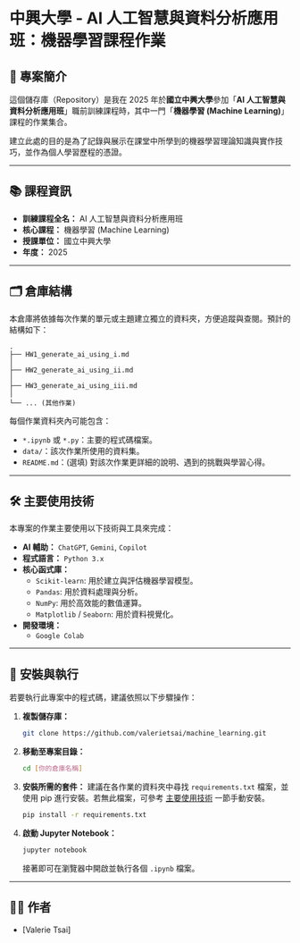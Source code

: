 # 中興大學 - AI 人工智慧與資料分析應用班：機器學習課程作業

## 📖 專案簡介

這個儲存庫（Repository）是我在 2025 年於**國立中興大學**參加「**AI 人工智慧與資料分析應用班**」職前訓練課程時，其中一門「**機器學習 (Machine Learning)**」課程的作業集合。

建立此處的目的是為了記錄與展示在課堂中所學到的機器學習理論知識與實作技巧，並作為個人學習歷程的憑證。

---

## 📚 課程資訊

* **訓練課程全名：** AI 人工智慧與資料分析應用班
* **核心課程：** 機器學習 (Machine Learning)
* **授課單位：** 國立中興大學
* **年度：** 2025

---

## 🗂️ 倉庫結構

本倉庫將依據每次作業的單元或主題建立獨立的資料夾，方便追蹤與查閱。預計的結構如下：

```
.
├── HW1_generate_ai_using_i.md
│
├── HW2_generate_ai_using_ii.md
│
├── HW3_generate_ai_using_iii.md
│
└── ... (其他作業)
```

每個作業資料夾內可能包含：
* `*.ipynb` 或 `*.py`：主要的程式碼檔案。
* `data/`：該次作業所使用的資料集。
* `README.md`：(選填) 對該次作業更詳細的說明、遇到的挑戰與學習心得。

---

## 🛠️ 主要使用技術

本專案的作業主要使用以下技術與工具來完成：

* **AI 輔助：** `ChatGPT`, `Gemini`, `Copilot`
* **程式語言：** `Python 3.x`
* **核心函式庫：**
    * `Scikit-learn`: 用於建立與評估機器學習模型。
    * `Pandas`: 用於資料處理與分析。
    * `NumPy`: 用於高效能的數值運算。
    * `Matplotlib` / `Seaborn`: 用於資料視覺化。
* **開發環境：**
    * `Google Colab`

---

## 🚀 安裝與執行

若要執行此專案中的程式碼，建議依照以下步驟操作：

1.  **複製儲存庫：**
    ```bash
    git clone https://github.com/valerietsai/machine_learning.git
    ```

2.  **移動至專案目錄：**
    ```bash
    cd [你的倉庫名稱]
    ```

3.  **安裝所需的套件：**
    建議在各作業的資料夾中尋找 `requirements.txt` 檔案，並使用 pip 進行安裝。若無此檔案，可參考 [主要使用技術](#-主要使用技術) 一節手動安裝。
    ```bash
    pip install -r requirements.txt
    ```

4.  **啟動 Jupyter Notebook：**
    ```bash
    jupyter notebook
    ```
    接著即可在瀏覽器中開啟並執行各個 `.ipynb` 檔案。

---

## 👨‍💻 作者

* [Valerie Tsai]

